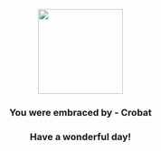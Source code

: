 <p align="center">
    <img src="https://raw.githubusercontent.com/PokeAPI/sprites/master/sprites/pokemon/169.png" width="150" height="150">
</p>
<h3 align="center">You were embraced by - <b>Crobat</b></h3>
<h3 align="center">Have a wonderful day!</h3>
